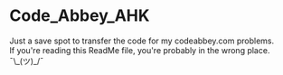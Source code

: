 # Code_Abbey_AHK
Just a save spot to transfer the code for my codeabbey.com problems.  
If you're reading this ReadMe file, you're probably in the wrong place. ¯\\\_(ツ)\_/¯
